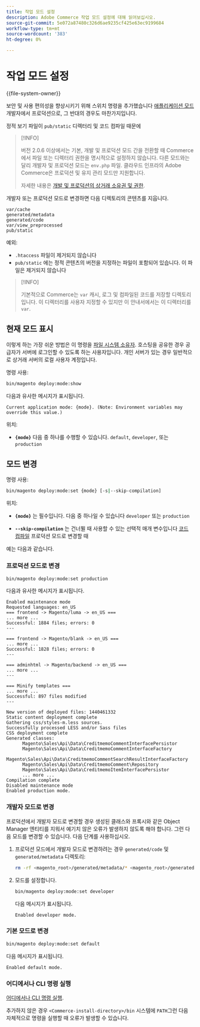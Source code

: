 ```yaml
---
title: 작업 모드 설정
description: Adobe Commerce 작업 모드 설정에 대해 읽어보십시오.
source-git-commit: 5e072a87480c326d6ae9235cf425e63ec9199684
workflow-type: tm+mt
source-wordcount: '383'
ht-degree: 0%

---
```



# 작업 모드 설정

{{file-system-owner}}

보안 및 사용 편의성을 향상시키기 위해 스위치 명령을 추가했습니다 [애플리케이션 모드](../bootstrap/application-modes.md) 개발자에서 프로덕션으로, 그 반대의 경우도 마찬가지입니다.

정적 보기 파일이 `pub/static` 디렉터리 및 코드 컴파일 때문에

>[!INFO]
>
>버전 2.0.6 이상에서는 기본, 개발 및 프로덕션 모드 간을 전환할 때 Commerce에서 파일 또는 디렉터리 권한을 명시적으로 설정하지 않습니다. 다른 모드와는 달리 개발자 및 프로덕션 모드는 `env.php` 파일. 클라우드 인프라의 Adobe Commerce은 프로덕션 및 유지 관리 모드만 지원합니다.
>
>자세한 내용은 [개발 및 프로덕션의 상거래 소유권 및 권한](../deployment/file-system-permissions.md).

개발자 또는 프로덕션 모드로 변경하면 다음 디렉토리의 콘텐츠를 지웁니다.

```terminal
var/cache
generated/metadata
generated/code
var/view_preprocessed
pub/static
```

예외:

- `.htaccess` 파일이 제거되지 않습니다
- `pub/static` 에는 정적 콘텐츠의 버전을 지정하는 파일이 포함되어 있습니다. 이 파일은 제거되지 않습니다

>[!INFO]
>
>기본적으로 Commerce는 `var` 캐시, 로그 및 컴파일된 코드를 저장할 디렉토리입니다. 이 디렉터리를 사용자 지정할 수 있지만 이 안내서에서는 이 디렉터리를 `var`.

## 현재 모드 표시

이렇게 하는 가장 쉬운 방법은 이 명령을 [파일 시스템 소유자](../../installation/prerequisites/file-system/overview.md). 호스팅을 공유한 경우 공급자가 서버에 로그인할 수 있도록 하는 사용자입니다. 개인 서버가 있는 경우 일반적으로 상거래 서버의 로컬 사용자 계정입니다.

명령 사용:

```bash
bin/magento deploy:mode:show
```

다음과 유사한 메시지가 표시됩니다.

```terminal
Current application mode: {mode}. (Note: Environment variables may override this value.)
```

위치:

- **`{mode}`** 다음 중 하나를 수행할 수 있습니다. `default`, `developer`, 또는 `production`

## 모드 변경

명령 사용:

```bash
bin/magento deploy:mode:set {mode} [-s|--skip-compilation]
```

위치:

- **`{mode}`** 는 필수입니다. 다음 중 하나일 수 있습니다 `developer` 또는 `production`

- **`--skip-compilation`** 는 건너뛸 때 사용할 수 있는 선택적 매개 변수입니다 [코드 컴파일](../cli/code-compiler.md) 프로덕션 모드로 변경할 때

예는 다음과 같습니다.

### 프로덕션 모드로 변경

```bash
bin/magento deploy:mode:set production
```

다음과 유사한 메시지가 표시됩니다.

```terminal
Enabled maintenance mode
Requested languages: en_US
=== frontend -> Magento/luma -> en_US ===
... more ...
Successful: 1884 files; errors: 0
---

=== frontend -> Magento/blank -> en_US ===
... more ...
Successful: 1828 files; errors: 0
---

=== adminhtml -> Magento/backend -> en_US ===
... more ...
---

=== Minify templates ===
... more ...
Successful: 897 files modified
---

New version of deployed files: 1440461332
Static content deployment complete
Gathering css/styles-m.less sources.
Successfully processed LESS and/or Sass files
CSS deployment complete
Generated classes:
      Magento\Sales\Api\Data\CreditmemoCommentInterfacePersistor
      Magento\Sales\Api\Data\CreditmemoCommentInterfaceFactory
      Magento\Sales\Api\Data\CreditmemoCommentSearchResultInterfaceFactory
      Magento\Sales\Api\Data\CreditmemoComment\Repository
      Magento\Sales\Api\Data\CreditmemoItemInterfacePersistor
      ... more ...
Compilation complete
Disabled maintenance mode
Enabled production mode.
```

### 개발자 모드로 변경

프로덕션에서 개발자 모드로 변경할 경우 생성된 클래스와 프록시와 같은 Object Manager 엔티티를 지워서 예기치 않은 오류가 발생하지 않도록 해야 합니다. 그런 다음 모드를 변경할 수 있습니다. 다음 단계를 사용하십시오.

1. 프로덕션 모드에서 개발자 모드로 변경하려는 경우 `generated/code` 및 `generated/metadata` 디렉토리:

   ```bash
   rm -rf <magento_root>/generated/metadata/* <magento_root>/generated/code/*
   ```

1. 모드를 설정합니다.

   ```bash
   bin/magento deploy:mode:set developer
   ```

   다음 메시지가 표시됩니다.

   ```terminal
   Enabled developer mode.
   ```

### 기본 모드로 변경

```bash
bin/magento deploy:mode:set default
```

다음 메시지가 표시됩니다.

```terminal
Enabled default mode.
```

### 어디에서나 CLI 명령 실행

[어디에서나 CLI 명령 실행](../cli/config-cli.md#config-install-cli-first).

추가하지 않은 경우 `<Commerce-install-directory>/bin` 시스템에 `PATH`그런 다음 자체적으로 명령을 실행할 때 오류가 발생할 수 있습니다.
